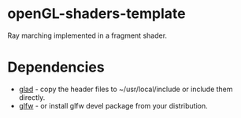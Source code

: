 # openGL-shaders-template

Ray marching implemented in a fragment shader.

# Dependencies

* [glad](https://glad.dav1d.de/) - copy the header files to ~/usr/local/include or include them directly.
* [glfw](https://www.glfw.org/download.html) - or install glfw devel package from your distribution.

